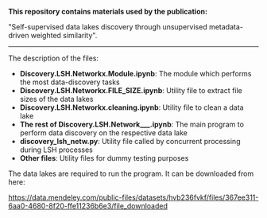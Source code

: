 **This repository contains materials used by the publication:**

"Self-supervised data lakes discovery through unsupervised metadata-driven weighted similarity".

***
The description of the files:
- **Discovery.LSH.Networkx.Module.ipynb**: The module which performs the most data-discovery tasks
- **Discovery.LSH.Networkx.FILE_SIZE.ipynb**: Utility file to extract file sizes of the data lakes
- **Discovery.LSH.Networkx.cleaning.ipynb**: Utility file to clean a data lake
- **The rest of Discovery.LSH.Network___.ipynb**: The main program to perform data discovery on the respective data lake
- **discovery_lsh_netw.py**: Utility file called by concurrent processing during LSH processes
- **Other files**: Utility files for dummy testing purposes

The data lakes are required to run the program. It can be downloaded from here:

https://data.mendeley.com/public-files/datasets/hvb236fvkf/files/367ee311-6aa0-4680-8f20-ffe11236b6e3/file_downloaded

